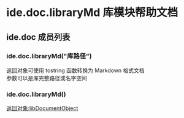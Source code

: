 # ide.doc.libraryMd 库模块帮助文档

<a id="ide.doc"></a>
## ide.doc 成员列表


<a id="ide.doc.libraryMd"></a>
### ide.doc.libraryMd("库路径") 
 返回对象可使用 tostring 函数转换为 Markdown 格式文档  
参数可以是库完整路径或名字空间

<a id="ide.doc.libraryMd"></a>
### ide.doc.libraryMd() 
 [返回对象:libDocumentObject](#libDocumentObject)
